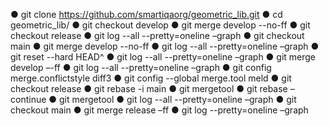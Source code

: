 ●	git clone https://github.com/smartiqaorg/geometric_lib.git 
●	cd geometric_lib/
●	git checkout develop
● git merge develop --no-ff
●	git checkout release 
●	git log --all --pretty=oneline –graph
●	git checkout main 
●	git merge develop --no-ff
●	git log --all --pretty=oneline –graph 
●	git reset --hard HEAD^
●	git log --all --pretty=oneline –graph
●	git merge develop –-ff 
●	git log --all --pretty=oneline –graph
●	git config merge.conflictstyle diff3 
●	git config --global merge.tool meld
●	git checkout release 
●	git rebase -i main
●	git mergetool
●	git rebase –continue 
●	git mergetool
●	git log --all --pretty=oneline –graph
●	git checkout main 
●	git merge release –ff 
●	git log --pretty=oneline –graph
